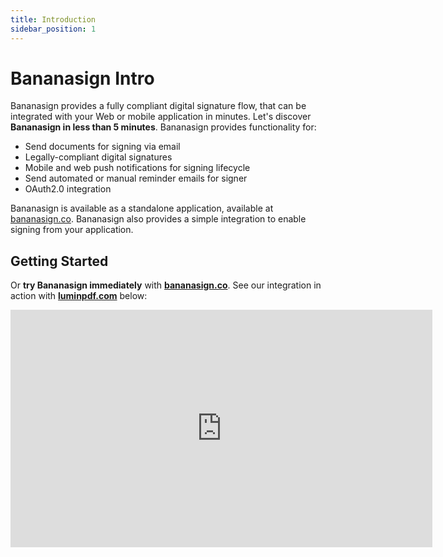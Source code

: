 ```yaml
---
title: Introduction
sidebar_position: 1
---
```


# Bananasign Intro

Bananasign provides a fully compliant digital signature flow, that can be integrated with your Web or mobile application in minutes. Let's discover **Bananasign in less than 5 minutes**. Bananasign provides functionality for:

* Send documents for signing via email
* Legally-compliant digital signatures
* Mobile and web push notifications for signing lifecycle
* Send automated or manual reminder emails for signer
* OAuth2.0 integration

Bananasign is available as a standalone application, available at [bananasign.co](https://www.bananasign.co/). Bananasign also provides a simple integration to enable signing from your application.

## Getting Started

Or **try Bananasign immediately** with **[bananasign.co](https://www.bananasign.co/)**.
See our integration in action with **[luminpdf.com](https://www.luminpdf.com/)** below:

<iframe width="675" height="380" src="https://www.youtube.com/embed/EbMkweaCmWk" frameborder="0" allow="accelerometer; autoplay; encrypted-media; gyroscope; picture-in-picture" allowfullscreen></iframe>
